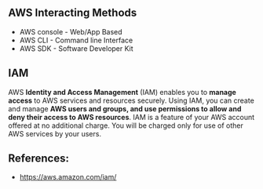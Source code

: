 ## AWS Interacting Methods
* AWS console - Web/App Based
* AWS CLI - Command line Interface
* AWS SDK - Software Developer Kit
## IAM
AWS **Identity and Access Management** (IAM) enables you to **manage access** to AWS services and resources securely. 
Using IAM, you can create and manage **AWS users and groups, and use permissions to allow and deny their access to AWS resources**.
IAM is a feature of your AWS account offered at no additional charge. You will be charged only for use of other AWS services by your users.

## References:
* https://aws.amazon.com/iam/

